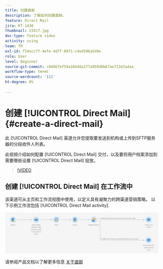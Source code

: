```yaml
---
title: 创建直邮
description: 了解如何创建直邮。
feature: Direct Mail
jira: KT-1430
thumbnail: 23417.jpg
doc-type: feature video
activity: using
team: TM
exl-id: f54acc7f-4efe-4d7f-89f1-c4ed596a5d9e
role: User
level: Beginner
source-git-commit: c84867ef59a10448a377a959d0b67ae71343a4aa
workflow-type: tm+mt
source-wordcount: '111'
ht-degree: 0%

---
```


# 创建 [!UICONTROL Direct Mail] {#create-a-direct-mail}

此 [!UICONTROL Direct Mail] 渠道允许您提取要发送到机构或上传到SFTP服务器的分段收件人列表。

此视频介绍如何配置 [!UICONTROL Direct Mail] 交付，以及要将用户档案添加到需要哪些设置 [!UICONTROL Direct Mail] 投放。

>[!VIDEO](https://video.tv.adobe.com/v/23417?quality=12&learn=on)

## 创建 [!UICONTROL Direct Mail] 在工作流中

该渠道可从主页和工作流视图中使用，以定义具有凝聚力的跨渠道营销策略。 以下示例工作流包括 [!UICONTROL Direct Mail activity].

![工作流图像](/help/assets/direct_mail_examplewf.png)

请参阅产品文档以了解更多信息 [关于直邮](https://experienceleague.adobe.com/docs/campaign-standard/using/communication-channels/direct-mail/about-direct-mail.html)
